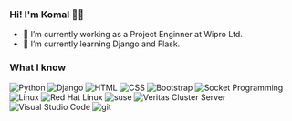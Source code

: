 ### Hi! I'm Komal 🙋‍♀️

- 🔭 I’m currently working as a Project Enginner at Wipro Ltd.
- 🌱 I’m currently learning Django and Flask.
  
  
### What I know

<p>
<img alt="Python" src="https://img.shields.io/badge/-Python-3776AB?style=flat&logo=Python&logoColor=white" />
<img alt="Django" src="https://img.shields.io/badge/-Django-092E20?style=flat&logo=Django&logoColor=white" />
<img alt="HTML" src="https://img.shields.io/badge/-HTML-E34F26?style=flat&logo=Html5&logoColor=white" />
<img alt="CSS" src="https://img.shields.io/badge/-CSS-1572B6?style=flat&logo=css3&logoColor=white" />
<img alt="Bootstrap" src="https://img.shields.io/badge/-Bootstrap-563D7C?style=flat&logo=bootstrap&logoColor=white" />
<img alt="Socket Programming" src="https://img.shields.io/badge/-SocketProgramming-000000?style=flat" />
<img alt="Linux" src="https://img.shields.io/badge/-Linux-FCC624?style=flat&logo=Linux&logoColor=white" />
<img alt="Red Hat Linux" src="https://img.shields.io/badge/-RedHatLinux-EE0000?style=flat&logo=RedHat&logoColor=white" />
<img alt="suse" src="https://img.shields.io/badge/-SUSE-73BA25?style=flat&logo=openSUSE&logoColor=white" />
<img alt="Veritas Cluster Server" src="https://img.shields.io/badge/-Veritas Cluster Server-B1181E?style=flat&logo=Veritas&logoColor=white" />
<img alt="Visual Studio Code" src="https://img.shields.io/badge/-VScode-007ACC?style=flat&logo=VisualStudioCode&logoColor=white" />
<img alt="git" src="https://img.shields.io/badge/-Git-F05032?style=flat&logo=git&logoColor=white" />
</p>
